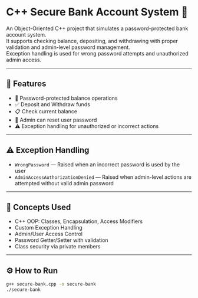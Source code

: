 # C++ Secure Bank Account System 🏦

An Object-Oriented C++ project that simulates a password-protected bank account system.  
It supports checking balance, depositing, and withdrawing with proper validation and admin-level password management.  
Exception handling is used for wrong password attempts and unauthorized admin access.

---

## 📌 Features

- 🔐 Password-protected balance operations  
- ✅ Deposit and Withdraw funds  
- 📋 Check current balance  
- 🔄 Admin can reset user password  
- ⚠️ Exception handling for unauthorized or incorrect actions  

---

## ⚠️ Exception Handling

- `WrongPassword` — Raised when an incorrect password is used by the user  
- `AdminAccessAuthorizationDenied` — Raised when admin-level actions are attempted without valid admin password

---

## 🧠 Concepts Used

- C++ OOP: Classes, Encapsulation, Access Modifiers  
- Custom Exception Handling  
- Admin/User Access Control  
- Password Getter/Setter with validation  
- Class security via private members

---

## ⚙️ How to Run

```bash
g++ secure-bank.cpp -o secure-bank
./secure-bank
